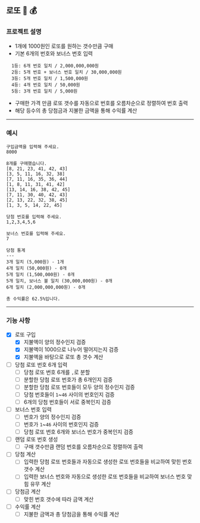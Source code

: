 ## 로또 🎱 💰

### 프로젝트 설명
- 1개에 1000원인 로또를 원하는 갯수만큼 구매
- 기본 6개의 번호와 보너스 번호 입력
```
  1등: 6개 번호 일치 / 2,000,000,000원
  2등: 5개 번호 + 보너스 번호 일치 / 30,000,000원
  3등: 5개 번호 일치 / 1,500,000원
  4등: 4개 번호 일치 / 50,000원
  5등: 3개 번호 일치 / 5,000원
```
- 구매한 가격 만큼 로또 갯수를 자동으로 번호를 오름차순으로 정렬하여 번호 출력
- 해당 등수의 총 당첨금과 지불한 금액을 통해 수익률 계산

---
### 예시
````
구입금액을 입력해 주세요.
8000

8개를 구매했습니다.
[8, 21, 23, 41, 42, 43]
[3, 5, 11, 16, 32, 38]
[7, 11, 16, 35, 36, 44]
[1, 8, 11, 31, 41, 42]
[13, 14, 16, 38, 42, 45]
[7, 11, 30, 40, 42, 43]
[2, 13, 22, 32, 38, 45]
[1, 3, 5, 14, 22, 45]

당첨 번호를 입력해 주세요.
1,2,3,4,5,6

보너스 번호를 입력해 주세요.
7

당첨 통계
---
3개 일치 (5,000원) - 1개
4개 일치 (50,000원) - 0개
5개 일치 (1,500,000원) - 0개
5개 일치, 보너스 볼 일치 (30,000,000원) - 0개
6개 일치 (2,000,000,000원) - 0개

총 수익률은 62.5%입니다.
````
---
### 기능 사항

- [X] 로또 구입
    - [X] 지불액이 양의 정수인지 검증
    - [X] 지불액이 1000으로 나누어 떨어지는지 검증
    - [X] 지불액을 바탕으로 로또 총 갯수 계산

- [ ] 당첨 로또 번호 6개 입력
    - [ ] 당첨 로또 번호 6개를 `,`로 분할
    - [ ] 분할한 당첨 로또 번호가 총 6개인지 검증
    - [ ] 분할한 당첨 로또 번호들이 모두 양의 정수인지 검증
    - [ ] 당첨 번호들이 `1`~`46` 사이의 번호인지 검증
    - [ ] 6개의 당첨 번호들이 서로 중복인지 검증

- [ ] 보너스 번호 입력
    - [ ] 번호가 양의 정수인지 검증
    - [ ] 번호가 `1`~`46` 사이의 번호인지 검증
    - [ ] 당첨 로또 번호 6개와 보너스 번호가 중복인지 검증

- [ ] 랜덤 로또 번호 생성
    - [ ] 구매 갯수만큼 랜덤 번호를 오름차순으로 정렬하여 출력

- [ ] 당첨 계산
    - [ ] 입력한 당첨 로또 번호들과 자동으로 생성한 로또 번호들을 비교하여 맞힌 번호 갯수 계산
    - [ ] 입력한 보너스 번호와 자동으로 생성한 로또 번호들을 비교하여 보너스 번호 맞힘 유무 계산

- [ ] 당첨금 계산
    - [ ] 맞힌 번호 갯수에 따라 금액 계산

- [ ] 수익률 계산
    - [ ] 지불한 금액과 총 당첨금을 통해 수익률 계산
